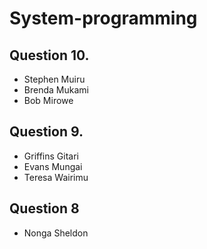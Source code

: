 # System-programming

## Question 10.
  <ul>
    <li>Stephen Muiru</li>
    <li>Brenda Mukami</li>
    <li>Bob Mirowe</li>
  </ul>

## Question 9.
  <ul>
    <li>Griffins Gitari</li>
    <li>Evans Mungai</li>
    <li>Teresa Wairimu</li>
  </ul>
  
## Question 8
<ul>
  <li>Nonga Sheldon</li>
</ul>
